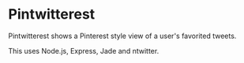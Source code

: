 Pintwitterest
=============

Pintwitterest shows a Pinterest style view of a user's favorited tweets.

This uses Node.js, Express, Jade and ntwitter.




